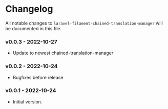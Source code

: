 # Changelog

All notable changes to `laravel-filament-chained-translation-manager` will be documented in this file.

### v0.0.3 - 2022-10-27
- Update to newest chained-translation-manager

### v0.0.2 - 2022-10-24
- Bugfixes before release

### v0.0.1 - 2022-10-24
- Initial version.
